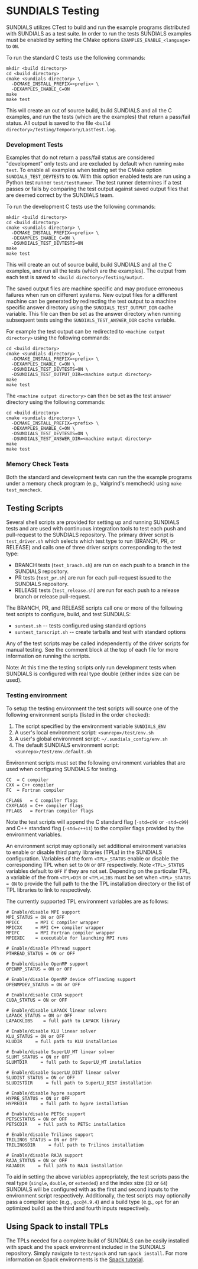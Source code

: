 # SUNDIALS Testing

SUNDIALS utilizes CTest to build and run the example programs distributed with
SUNDIALS as a test suite. In order to run the tests SUNDIALS examples must be
enabled by setting the CMake options `EXAMPLES_ENABLE_<language>` to `ON`.

To run the standard C tests use the following commands:
```
mkdir <build directory>
cd <build directory>
cmake <sundials directory> \
  -DCMAKE_INSTALL_PREFIX=<prefix> \
  -DEXAMPLES_ENABLE_C=ON
make
make test
```
This will create an out of source build, build SUNDIALS and all the C examples,
and run the tests (which are the examples) that return a pass/fail status. All
output is saved to the file `<build directory>/Testing/Temporary/LastTest.log`.

### Development Tests

Examples that do not return a pass/fail status are considered "development" only
tests and are excluded by default when running `make test`. To enable all
examples when testing set the CMake option `SUNDIALS_TEST_DEVTESTS` to `ON`.
With this option enabled tests are run using a Python test runner
`test/testRunner`. The test runner determines if a test passes or fails by
comparing the test output against saved output files that are deemed correct by
the SUNDIALS team.

To run the development C tests use the following commands:
```
mkdir <build directory>
cd <build directory>
cmake <sundials directory> \
  -DCMAKE_INSTALL_PREFIX=<prefix> \
  -DEXAMPLES_ENABLE_C=ON \
  -DSUNDIALS_TEST_DEVTESTS=ON
make
make test
```
This will create an out of source build, build SUNDIALS and all the C examples,
and run all the tests (which are the examples). The output from each test is
saved to `<build directory>/Testing/output`.

The saved output files are machine specific and may produce erroneous failures
when run on different systems. New output files for a different machine can be
generated by redirecting the test output to a machine specific answer directory
using the `SUNDIALS_TEST_OUTPUT_DIR` cache variable. This file can then be set
as the answer directory when running subsequent tests using the
`SUNDIALS_TEST_ANSWER_DIR` cache variable.

For example the test output can be redirected to `<machine output directory>`
using the following commands:
```
cd <build directory>
cmake <sundials directory> \
  -DCMAKE_INSTALL_PREFIX=<prefix> \
  -DEXAMPLES_ENABLE_C=ON \
  -DSUNDIALS_TEST_DEVTESTS=ON \
  -DSUNDIALS_TEST_OUTPUT_DIR=<machine output directory>
make
make test
```
The `<machine output directory>` can then be set as the test answer directory
using the following commands:
```
cd <build directory>
cmake <sundials directory> \
  -DCMAKE_INSTALL_PREFIX=<prefix> \
  -DEXAMPLES_ENABLE_C=ON \
  -DSUNDIALS_TEST_DEVTESTS=ON \
  -DSUNDIALS_TEST_ANSWER_DIR=<machine output directory>
make
make test
```

### Memory Check Tests

Both the standard and development tests can run the the example programs under a
memory check program (e.g., Valgrind's memcheck) using `make test_memcheck`.

## Testing Scripts

Several shell scripts are provided for setting up and running SUNDIALS tests and
are used with continuous integration tools to test each push and pull-request to
the SUNDIALS repository. The primary driver script is `test_driver.sh` which
selects which test type to run (BRANCH, PR, or RELEASE) and calls one of three
driver scripts corresponding to the test type:
* BRANCH tests (`test_branch.sh`) are run on each push to a branch in the
SUNDIALS repository.
* PR tests (`test_pr.sh`) are run for each pull-request issued to the SUNDIALS
repository.
* RELEASE tests (`test_release.sh`) are run for each push to a release branch or
release pull-request.

The BRANCH, PR, and RELEASE scripts call one or more of the following test
scripts to configure, build, and test SUNDIALS:
* `suntest.sh` -- tests configured using standard options
* `suntest_tarscript.sh` -- create tarballs and test with standard options

Any of the test scripts may be called independently of the driver scripts for
manual testing. See the comment block at the top of each file for more
information on running the scripts.

Note: At this time the testing scripts only run development tests when SUNDIALS
is configured with real type double (either index size can be used).

### Testing environment

To setup the testing environment the test scripts will source one of the
following environment scripts (listed in the order checked):

1. The script specified by the environment variable `SUNDIALS_ENV`
2. A user's local environment script: `<sunrepo>/test/env.sh`
3. A user's global environment script: `~/.sundials_config/env.sh`
4. The default SUNDIALS environment script: `<sunrepo>/test/env.default.sh`

Environment scripts must set the following environment variables that are used
when configuring SUNDIALS for testing.
```
CC  = C compiler
CXX = C++ compiler
FC  = Fortran compiler

CFLAGS   = C compiler flags
CXXFLAGS = C++ compiler flags
FFLAGS   = Fortran compiler flags
```
Note the test scripts will append the C standard flag (`-std=c90` or `-std=c99`)
and C++ standard flag (`-std=c++11`) to the compiler flags provided by the
environment variables.

An environment script may optionally set additional environment variables to
enable or disable third party libraries (TPLs) in the SUNDIALS configuration.
Variables of the form `<TPL>_STATUS` enable or disable the corresponding TPL
when set to `ON` or `OFF` respectively. Note `<TPL>_STATUS` variables default to
`OFF` if they are not set. Depending on the particular TPL, a variable of the
from `<TPL>DIR` or `<TPL>LIBS` must be set when `<TPL>_STATUS = ON` to provide
the full path to the the TPL installation directory or the list of TPL libraries
to link to respectively.

The currently supported TPL environment variables are as follows:
```
# Enable/disable MPI support
MPI_STATUS = ON or OFF
MPICC      = MPI C compiler wrapper
MPICXX     = MPI C++ compiler wrapper
MPIFC      = MPI Fortran compiler wrapper
MPIEXEC    = executable for launching MPI runs

# Enable/disable PThread support
PTHREAD_STATUS = ON or OFF

# Enable/disable OpenMP support
OPENMP_STATUS = ON or OFF

# Enable/disable OpenMP device offloading support
OPENMPDEV_STATUS = ON or OFF

# Enable/disable CUDA support
CUDA_STATUS = ON or OFF

# Enable/disable LAPACK linear solvers
LAPACK_STATUS = ON or OFF
LAPACKLIBS    = full path to LAPACK library

# Enable/disable KLU linear solver
KLU_STATUS = ON or OFF
KLUDIR     = full path to KLU installation

# Enable/disable SuperLU_MT linear solver
SLUMT_STATUS = ON or OFF
SLUMTDIR     = full path to SuperLU_MT installation

# Enable/disable SuperLU_DIST linear solver
SLUDIST_STATUS = ON or OFF
SLUDISTDIR     = full path to SuperLU_DIST installation

# Enable/disable hypre support
HYPRE_STATUS = ON or OFF
HYPREDIR     = full path to hypre installation

# Enable/disable PETSc support
PETSCSTATUS = ON or OFF
PETSCDIR    = full path to PETSc installation

# Enable/disable Trilinos support
TRILINOS_STATUS = ON or OFF
TRILINOSDIR     = full path to Trilinos installation

# Enable/disable RAJA support
RAJA_STATUS = ON or OFF
RAJADIR     = full path to RAJA installation
```

To aid in setting the above variables appropriately, the test scripts pass the
real type (`single`, `double`, or `extended`) and the index size (`32` or `64`)
SUNDIALS will be configured with as the first and second inputs to the
environment script respectively. Additionally, the test scripts may optionally
pass a compiler spec (e.g., `gcc@4.9.4`) and a build type (e.g., `opt` for an
optimized build) as the third and fourth inputs respectively.

## Using Spack to install TPLs

The TPLs needed for a complete build of SUNDIALS can be easily installed with
spack and the spack environment included in the SUNDIALS repository. Simply
navigate to `test/spack` and run `spack install`. For more information on Spack
environments is the [Spack tutorial](https://spack.readthedocs.io/en/latest/tutorial_environments.html).
